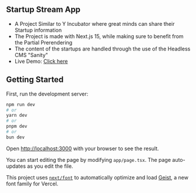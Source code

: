 ## Startup Stream App

- A Project Similar to Y Incubator where great minds can share their Startup information
- The Project is made with Next.js 15, while making sure to benefit from the Partial Prerendering
- The content of the startups are handled through the use of the Headless CMS "Sanity"
- Live Demo: [Click here]()

## Getting Started

First, run the development server:

```bash
npm run dev
# or
yarn dev
# or
pnpm dev
# or
bun dev
```

Open [http://localhost:3000](http://localhost:3000) with your browser to see the result.

You can start editing the page by modifying `app/page.tsx`. The page auto-updates as you edit the file.

This project uses [`next/font`](https://nextjs.org/docs/app/building-your-application/optimizing/fonts) to automatically optimize and load [Geist](https://vercel.com/font), a new font family for Vercel.
